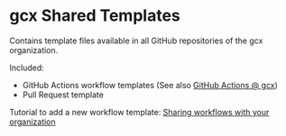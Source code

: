 # gcx Shared Templates

Contains template files available in all GitHub repositories of the gcx organization.

Included:
- GitHub Actions workflow templates (See also [GitHub Actions @ gcx](https://wiki.gcxi.de/display/TENG/GitHub%3A+Actions))
- Pull Request template

Tutorial to add a new workflow template: [Sharing workflows with your organization](https://docs.github.com/en/actions/learn-github-actions/sharing-workflows-with-your-organization)
